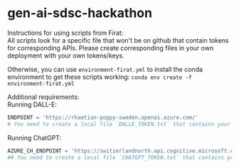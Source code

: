 # gen-ai-sdsc-hackathon


Instructions for using scripts from Firat:   
All scripts look for a specific file that won't be on github that contain tokens for corresponding APIs. 
Please create corresponding files in your own deployment with your own tokens/keys. 

Otherwise, you can use `environment-firat.yml` to install the conda environment to get these scripts working: 
`conda env create -f environment-firat.yml`  

Additional requirements:   
Running DALL-E:
```python 
ENDPOINT = 'https://rhaetian-poppy-sweden.openai.azure.com/'
# You need to create a local file `DALLE_TOKEN.txt` that contains your Key for the server in Sweden. 
```

Running ChatGPT: 
```python
AZURE_CH_ENDPOINT = 'https://switzerlandnorth.api.cognitive.microsoft.com/'
## You need to create a local file `CHATGPT_TOKEN.txt` that contains your key for the server in Switzerland North. This is located under Home > Azure AI Services | Azure OpenAI > hackathon-hack-openai-10 > Keys and Endpoint > Key 1